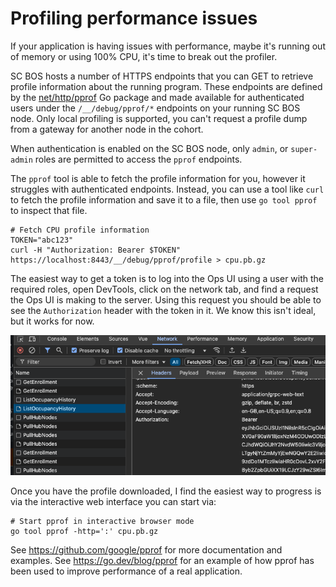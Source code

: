 # Profiling performance issues

If your application is having issues with performance, maybe it's running out of memory or using 100% CPU, it's time to
break out the profiler.

SC BOS hosts a number of HTTPS endpoints that you can GET to retrieve profile information about the running program.
These endpoints are defined by the [net/http/pprof](https://golang.org/pkg/net/http/pprof/) Go package and made
available for authenticated users under the `/__/debug/pprof/*` endpoints on your running SC BOS node.
Only local profiling is supported, you can't request a profile dump from a gateway for another node in the cohort.

When authentication is enabled on the SC BOS node, only `admin`, or `super-admin` roles are permitted to access the
`pprof` endpoints.

The `pprof` tool is able to fetch the profile information for you, however it struggles with authenticated endpoints.
Instead, you can use a tool like `curl` to fetch the profile information and save it to a file, then use `go tool pprof`
to inspect that file.

```shell
# Fetch CPU profile information
TOKEN="abc123"
curl -H "Authorization: Bearer $TOKEN" https://localhost:8443/__/debug/pprof/profile > cpu.pb.gz
```

The easiest way to get a token is to log into the Ops UI using a user with the required roles, open DevTools, click on
the network tab, and find a request the Ops UI is making to the server.
Using this request you should be able to see the `Authorization` header with the token in it.
We know this isn't ideal, but it works for now.

![Screenshot of DevTools showing an access token for a request](assets/getting_access_token.png)

Once you have the profile downloaded, I find the easiest way to progress is via the interactive web interface you can
start via:

```shell
# Start pprof in interactive browser mode
go tool pprof -http=':' cpu.pb.gz
```

See https://github.com/google/pprof for more documentation and examples.
See https://go.dev/blog/pprof for an example of how pprof has been used to improve performance of a real application.
